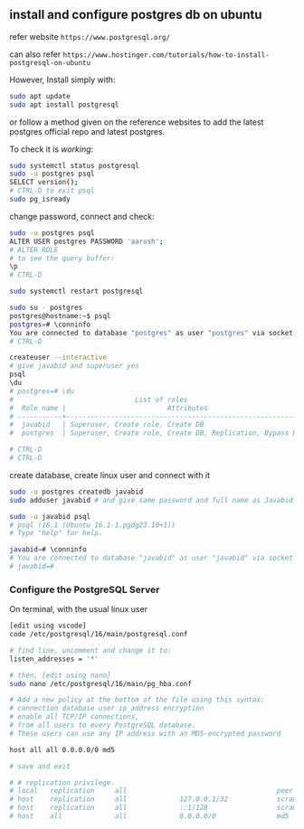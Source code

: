
## install and configure postgres db on ubuntu

refer website `https://www.postgresql.org/`

can also refer `https://www.hostinger.com/tutorials/how-to-install-postgresql-on-ubuntu`


However, Install simply with:

```sh
sudo apt update
sudo apt install postgresql
```

or follow a method given on the reference websites to add the latest postgres official repo and latest postgres.

To check it is _working_:

```sh
sudo systemctl status postgresql
sudo -u postgres psql
SELECT version();
# CTRL-D to exit psql
sudo pg_isready
```

change password, connect and check:

```sh
sudo -u postgres psql
ALTER USER postgres PASSWORD 'aarush';
# ALTER ROLE
# to see the query buffer:
\p
# CTRL-D

sudo systemctl restart postgresql

sudo su - postgres
postgres@hostname:~$ psql
postgres=# \conninfo 
You are connected to database "postgres" as user "postgres" via socket in "/var/run/postgresql" at port "5432".
# CTRL-D

createuser --interactive
# give javabid and superuser yes
psql
\du
# postgres=# \du
#                              List of roles
#  Role name |                         Attributes                         
# -----------+------------------------------------------------------------
#  javabid   | Superuser, Create role, Create DB
#  postgres  | Superuser, Create role, Create DB, Replication, Bypass RLS

# CTRL-D
# CTRL-D

```

create database, create linux user and connect with it

```sh
sudo -u postgres createdb javabid
sudo adduser javabid # and give same password and full name as Javabid Project

sudo -u javabid psql
# psql (16.1 (Ubuntu 16.1-1.pgdg23.10+1))
# Type "help" for help.

javabid=# \conninfo 
# You are connected to database "javabid" as user "javabid" via socket in "/var/run/postgresql" at port "5432".
# javabid=# 

```

### Configure the PostgreSQL Server

On terminal, with the usual linux user

```sh
[edit using vscode]
code /etc/postgresql/16/main/postgresql.conf

# find line, uncomment and change it to:
listen_addresses = '*'	

# then, [edit using nano]
sudo nano /etc/postgresql/16/main/pg_hba.conf

# Add a new policy at the bottom of the file using this syntax:
# connection database user ip_address encryption
# enable all TCP/IP connections,
# from all users to every PostgreSQL database.
# These users can use any IP address with an MD5-encrypted password

host all all 0.0.0.0/0 md5

# save and exit

# # replication privilege.
# local   replication     all                                     peer
# host    replication     all             127.0.0.1/32            scram-sha-256
# host    replication     all             ::1/128                 scram-sha-256
# host    all             all             0.0.0.0/0               md5

```
